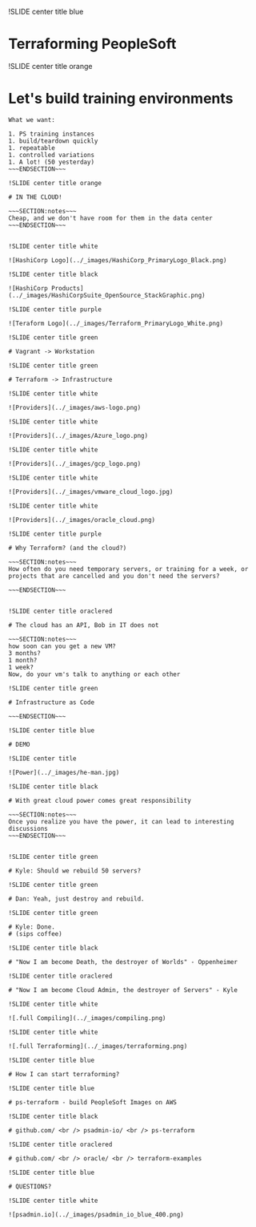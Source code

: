 !SLIDE center title blue

# Terraforming PeopleSoft

!SLIDE center title orange

# Let's build training environments

~~~SECTION:notes~~~
What we want: 

1. PS training instances
1. build/teardown quickly
1. repeatable
1. controlled variations
1. A lot! (50 yesterday)
~~~ENDSECTION~~~

!SLIDE center title orange

# IN THE CLOUD!

~~~SECTION:notes~~~
Cheap, and we don't have room for them in the data center
~~~ENDSECTION~~~


!SLIDE center title white

![HashiCorp Logo](../_images/HashiCorp_PrimaryLogo_Black.png)

!SLIDE center title black

![HashiCorp Products](../_images/HashiCorpSuite_OpenSource_StackGraphic.png)

!SLIDE center title purple

![Teraform Logo](../_images/Terraform_PrimaryLogo_White.png)

!SLIDE center title green

# Vagrant -> Workstation

!SLIDE center title green

# Terraform -> Infrastructure

!SLIDE center title white

![Providers](../_images/aws-logo.png)

!SLIDE center title white

![Providers](../_images/Azure_logo.png)

!SLIDE center title white

![Providers](../_images/gcp_logo.png)

!SLIDE center title white

![Providers](../_images/vmware_cloud_logo.jpg)

!SLIDE center title white

![Providers](../_images/oracle_cloud.png)

!SLIDE center title purple

# Why Terraform? (and the cloud?)

~~~SECTION:notes~~~
How often do you need temporary servers, or training for a week, or projects that are cancelled and you don't need the servers?

~~~ENDSECTION~~~


!SLIDE center title oraclered

# The cloud has an API, Bob in IT does not

~~~SECTION:notes~~~
how soon can you get a new VM?
3 months?
1 month?
1 week?
Now, do your vm's talk to anything or each other

!SLIDE center title green

# Infrastructure as Code

~~~ENDSECTION~~~

!SLIDE center title blue

# DEMO

!SLIDE center title 

![Power](../_images/he-man.jpg)

!SLIDE center title black

# With great cloud power comes great responsibility

~~~SECTION:notes~~~
Once you realize you have the power, it can lead to interesting discussions
~~~ENDSECTION~~~


!SLIDE center title green

# Kyle: Should we rebuild 50 servers? 

!SLIDE center title green

# Dan: Yeah, just destroy and rebuild.

!SLIDE center title green

# Kyle: Done. 
# (sips coffee)

!SLIDE center title black

# "Now I am become Death, the destroyer of Worlds" - Oppenheimer

!SLIDE center title oraclered

# "Now I am become Cloud Admin, the destroyer of Servers" - Kyle

!SLIDE center title white

![.full Compiling](../_images/compiling.png)

!SLIDE center title white

![.full Terraforming](../_images/terraforming.png)

!SLIDE center title blue

# How I can start terraforming?

!SLIDE center title blue

# ps-terraform - build PeopleSoft Images on AWS

!SLIDE center title black

# github.com/ <br /> psadmin-io/ <br /> ps-terraform

!SLIDE center title oraclered

# github.com/ <br /> oracle/ <br /> terraform-examples

!SLIDE center title blue

# QUESTIONS?

!SLIDE center title white

![psadmin.io](../_images/psadmin_io_blue_400.png)